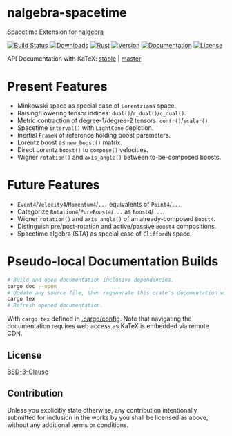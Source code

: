 # nalgebra-spacetime

Spacetime Extension for [nalgebra]

[nalgebra]: https://nalgebra.org

[![Build Status][]](https://travis-ci.org/qu1x/nalgebra-spacetime)
[![Downloads][]](https://crates.io/crates/nalgebra-spacetime)
[![Rust][]](https://www.rust-lang.org)
[![Version][]](https://crates.io/crates/nalgebra-spacetime)
[![Documentation][]](https://doc.qu1x.dev/nalgebra-spacetime)
[![License][]](https://opensource.org/licenses/BSD-3-Clause)

[Build Status]: https://travis-ci.org/qu1x/nalgebra-spacetime.svg
[Downloads]: https://img.shields.io/crates/d/nalgebra-spacetime.svg
[Rust]: https://img.shields.io/badge/rust-stable-brightgreen.svg
[Version]: https://img.shields.io/crates/v/nalgebra-spacetime.svg
[Documentation]: https://docs.rs/nalgebra-spacetime/badge.svg
[License]: https://img.shields.io/crates/l/nalgebra-spacetime.svg

API Documentation with KaTeX: [stable] | [master]

[stable]: https://docs.rs/nalgebra-spacetime
[master]: https://doc.qu1x.dev/nalgebra-spacetime

# Present Features

  * Minkowski space as special case of `LorentzianN` space.
  * Raising/Lowering tensor indices: `dual()`/`r_dual()`/`c_dual()`.
  * Metric contraction of degree-1/degree-2 tensors: `contr()`/`scalar()`.
  * Spacetime `interval()` with `LightCone` depiction.
  * Inertial `FrameN` of reference holding boost parameters.
  * Lorentz boost as `new_boost()` matrix.
  * Direct Lorentz `boost()` to `compose()` velocities.
  * Wigner `rotation()` and `axis_angle()` between to-be-composed boosts.

# Future Features

  * `Event4`/`Velocity4`/`Momentum4`/`...` equivalents of `Point4`/`...`.
  * Categorize `Rotation4`/`PureBoost4`/`...` as `Boost4`/`...`.
  * Wigner `rotation()` and `axis_angle()` of an already-composed `Boost4`.
  * Distinguish pre/post-rotation and active/passive `Boost4` compositions.
  * Spacetime algebra (STA) as special case of `CliffordN` space.

# Pseudo-local Documentation Builds

```sh
# Build and open documentation inclusive dependencies.
cargo doc --open
# Update any source file, then regenerate this crate's documentation with KaTeX.
cargo tex
# Refresh opened documentation.
```

With `cargo tex` defined in [.cargo/config](.cargo/config). Note that navigating
the documentation requires web access as KaTeX is embedded via remote CDN.

## License

[BSD-3-Clause](LICENSE.md)

## Contribution

Unless you explicitly state otherwise, any contribution intentionally submitted
for inclusion in the works by you shall be licensed as above, without any
additional terms or conditions.
